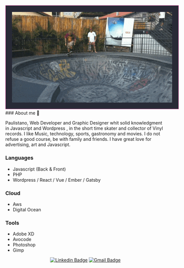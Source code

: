   
 <div align="center" >
  <img style="width:640px; padding:20px ; border : 1px solid #ff79c6;	background-color : #282a36;" src="https://github.com/rogeriorioli/rogeriorioli/raw/master/rogerio-layback-lagoa-da-conceicao.gif" alt="Rogerio Orioli - Layback Floripa"/>
</div>
### About me 👋

Paulistano, Web Developer and Graphic Designer whit solid knowledgment in Javascript and Wordpress , 
in the short time skater and collector of Vinyl records. I like Music, technology, sports, gastronomy and movies.
I do not refuse a good course, be with family and friends.
I have great love for advertising, art and Javascript.


### Languages
- Javascript (Back & Front)
- PHP 
- Wordpress / React / Vue / Ember / Gatsby 


### Cloud 
- Aws
- Digital Ocean


### Tools 
- Adobe XD
- Avocode 
- Photoshop
- Gimp

<div align="center">
  
[![Linkedin Badge](https://img.shields.io/badge/-LinkedIn-blue?style=flat-square&logo=Linkedin&logoColor=white&link=https://www.linkedin.com/in/rogeriorioli/)](https://www.linkedin.com/in/rogeriorioli/)
[![Gmail Badge](https://img.shields.io/badge/-Gmail-c14438?style=flat-square&logo=Gmail&logoColor=white&link=mailto:rogerio@designhope.com.br)](mailto:rogerio@designhope.com.br)

</div>
